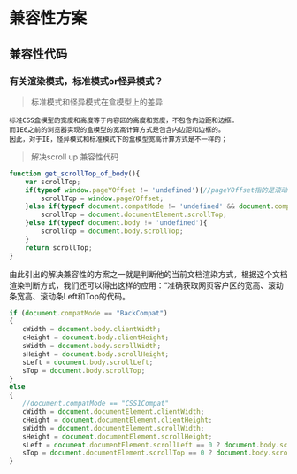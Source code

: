 # 兼容性方案

## 兼容性代码

### 有关渲染模式，标准模式or怪异模式？

>标准模式和怪异模式在盒模型上的差异

    标准CSS盒模型的宽度和高度等于内容区的高度和宽度，不包含内边距和边框.
    而IE6之前的浏览器实现的盒模型的宽高计算方式是包含内边距和边框的。
    因此，对于IE，怪异模式和标准模式下的盒模型宽高计算方式是不一样的；
> 解决scroll up 兼容性代码

```js
function get_scrollTop_of_body(){
    var scrollTop;
    if(typeof window.pageYOffset != 'undefined'){//pageYOffset指的是滚动条顶部到网页顶部的距离
        scrollTop = window.pageYOffset;
    }else if(typeof document.compatMode != 'undefined' && document.compatMode != 'BackCompat')        {//compatMode=='BackCompat'说明是怪异模式，compatMode=='CSS1Compat'说明是标准模式
        scrollTop = document.documentElement.scrollTop;
    }else if(typeof document.body != 'undefined'){
        scrollTop = document.body.scrollTop;
    }
    return scrollTop;
}
```

由此引出的解决兼容性的方案之一就是判断他的当前文档渲染方式，根据这个文档渲染判断方式，我们还可以得出这样的应用：“准确获取网页客户区的宽高、滚动条宽高、滚动条Left和Top的代码。

```js
if (document.compatMode == "BackCompat")
{
　　cWidth = document.body.clientWidth;
　　cHeight = document.body.clientHeight;
　　sWidth = document.body.scrollWidth;
　　sHeight = document.body.scrollHeight;
　　sLeft = document.body.scrollLeft;
　　sTop = document.body.scrollTop;
}
else
{
　　//document.compatMode == "CSS1Compat"
　　cWidth = document.documentElement.clientWidth;
　　cHeight = document.documentElement.clientHeight;
　　sWidth = document.documentElement.scrollWidth;
　　sHeight = document.documentElement.scrollHeight;
　　sLeft = document.documentElement.scrollLeft == 0 ? document.body.scrollLeft : document.documentElement.scrollLeft;
　　sTop = document.documentElement.scrollTop == 0 ? document.body.scrollTop : document.documentElement.scrollTop;
}
```